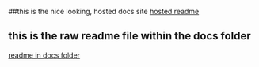 ##this is the nice looking, hosted docs site
[hosted readme](https://docs.umh.app/docs/developers/factorycube-edge/cameraconnect/)
## this is the raw readme file within the docs folder
[readme in docs folder](/docs/content/en/docs/Developers/factorycube-edge/cameraconnect/index.md)